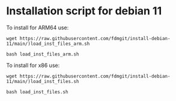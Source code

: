 # Installation script for debian 11

To install for ARM64 use:

```
wget https://raw.githubusercontent.com/fdmgit/install-debian-11/main/)load_inst_files_arm.sh
```

```
bash load_inst_files_arm.sh
```

To install for x86 use:

```
wget https://raw.githubusercontent.com/fdmgit/install-debian-11/main/)load_inst_files.sh
```

```
bash load_inst_files.sh
```
